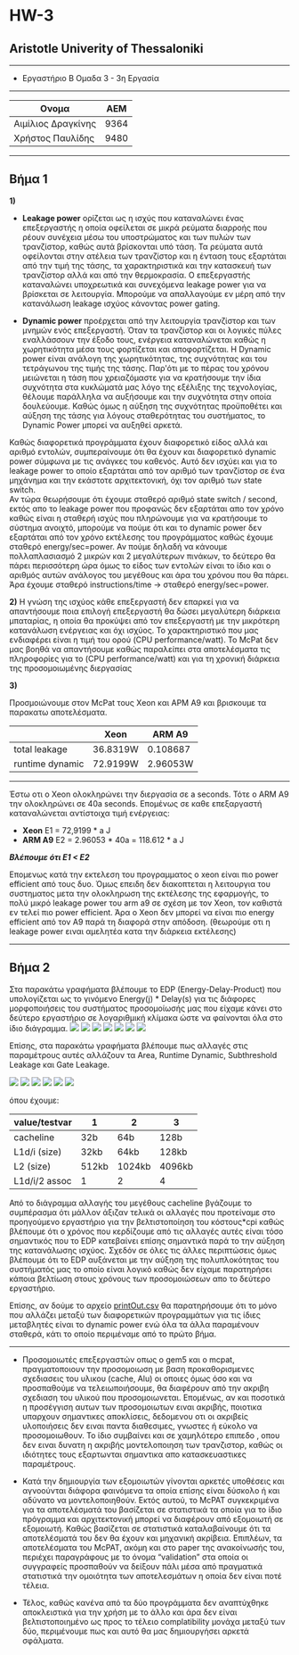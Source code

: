 # HW-3
## Aristotle Univerity of Thessaloniki

---
* Εργαστήριο Β Ομαδα 3 - 3η Εργασία

---
| **Ονομα**       | ΑΕΜ          |
| --- | -------------- |
| Αιμίλιος Δραγκίνης | 9364 |
| Χρήστος Παυλίδης | 9480 |

---
## Βήμα 1
**1)**



* **Leakage power** ορίζεται ως η ισχύς που καταναλώνει ένας επεξεργαστής η οποία οφείλεται σε
μικρά ρεύματα διαρροής που ρέουν συνέχεια μέσω του υποστρώματος και των πυλών των τρανζίστορ,
καθώς αυτά βρίσκονται υπό τάση. Τα ρεύματα αυτά οφείλονται στην ατέλεια των τρανζίστορ και η ένταση
τους εξαρτάται από την τιμή της τάσης, τα χαρακτηριστικά και την κατασκευή των τρανζίστορ
αλλά και από την θερμοκρασία. O επεξεργαστής καταναλώνει υποχρεωτικά και συνεχόμενα leakage power για να βρίσκεται σε λειτουργία.
Μπορούμε να απαλλαγούμε εν μέρη από την κατανάλωση leakage ισχύος κάνοντας power gating.

* **Dynamic power** προέρχεται από την λειτουργία τρανζίστορ και των μνημών ενός επεξεργαστή. Όταν τα τρανζίστορ
και οι λογικές πύλες εναλλάσσουν την έξοδο τους, ενέργεια καταναλώνεται καθώς η χωρητικότητα
μέσα τους φορτίζεται και αποφορτίζεται. Η Dynamic power είναι ανάλογη της χωρητικότητας,
της συχνότητας και του τετράγωνου της τιμής της τάσης. 
Παρ'ότι με το πέρας του χρόνου μειώνεται η τάση που χρειαζόμαστε για να κρατήσουμε την ίδια συχνότητα
στα κυκλώματά μας λόγο της εξέλιξης της τεχνολογίας, θέλουμε παράλληλα να αυξήσουμε και την συχνότητα στην οποία δουλεύουμε.
Καθώς όμως η αύξηση της συχνότητας προϋποθέτει και αύξηση της τάσης για λόγους σταθερότητας
του συστήματος, το Dynamic Power μπορεί να αυξηθεί αρκετά.

Καθώς διαφορετικά προγράμματα έχουν διαφορετικό είδος αλλά και αριθμό εντολών, 
συμπεραίνουμε ότι θα έχουν και διαφορετικό dynamic power σύμφωνα με τις ανάγκες 
του καθενός. Αυτό δεν ισχύει και για το leakage power το οποίο εξαρτάται από τον
αριθμό των τρανζίστορ σε ένα μηχάνημα και την εκάστοτε αρχιτεκτονική, όχι τον αριθμό 
των state switch.  
Αν τώρα θεωρήσουμε ότι έχουμε σταθερό αριθμό state switch / second, εκτός απο το leakage power
που προφανώς δεν εξαρτάται απο τον χρόνο καθώς είναι η σταθερή ισχύς που πληρώνουμε για να κρατήσουμε
το σύστημα ανοιχτό, μπορούμε να πούμε ότι και το dynamic power δεν εξαρτάται από τον χρόνο εκτέλεσης 
του προγράμματος καθώς έχουμε σταθερό energy/sec=power. Αν πούμε δηλαδή να κάνουμε πολλαπλασιασμό 
2 μικρών και 2 μεγαλύτερων πινάκων, το δεύτερο θα πάρει περισσότερη ώρα όμως το είδος των εντολών είναι το ίδιο 
και ο αριθμός αυτών ανάλογος του μεγέθους και άρα του χρόνου που θα πάρει. Άρα έχουμε σταθερό instructions/time
-> σταθερό energy/sec=power.


**2)**
Η γνώση της ισχύος κάθε επεξεργαστή δεν επαρκεί για να απαντήσουμε ποια επιλογή
επεξεργαστή θα δώσει μεγαλύτερη διάρκεια μπαταρίας, η οποία θα προκύψει από τον
επεξεργαστή με την μικρότερη κατανάλωση ενέργειας και όχι ισχύος. Το χαρακτηριστικό που
μας ενδιαφέρει είναι η τιμή του ορού (CPU performance/watt). To McPat δεν μας βοηθά να
απαντήσουμε καθώς παραλείπει στα αποτελέσματα τις πληροφορίες για το (CPU
performance/watt) και για τη χρονική διάρκεια της προσομοιωμένης διεργασίας

**3)**

Προσμοιώνουμε στον McPat τους Χeon και ΑΡΜ Α9 και βρισκουμε τα παρακατω αποτελέσματα.

| |Xeon      | ARM A9         |
| --- | -------------- |---|
| total leakage | 36.8319W | 0.108687
| runtime dynamic | 72.9199W | 2.96053W

---
Έστω οτι ο Xeon ολοκληρώνει την διεργασία σε a seconds. Τότε ο ARM A9 την ολοκληρώνει σε 40a seconds. Επομένως σε καθε επεξαργαστή καταναλώνεται αντίστοιχα τιμή ενέργειας:


* **Χeon** E1 = 72,9199 * a J
* **ARM A9** E2  = 2.96053 * 40a  = 118.612 * a J

***Βλέπουμε ότι Ε1 < Ε2***

Επομενως κατά την εκτελεση του προγραμματος ο xeon είναι πιο power efficient από τους δυο.
Όμως επειδη δεν διακοπτεται η λειτουργια του συστηματος μετα την ολοκληρωση της εκτέλεσης της εφαρμογής, το πολύ μικρό leakage power του arm a9 σε σχέση με τον Xeon, τον καθιστά εν τελεί πιο
power efficient. Άρα o Xeon δεν μπορεί να είναι πιο energy efficient από τον A9 παρά τη διαφορά στην απόδοση. (θεωρούμε οτι η leakage power ειναι αμελητέα κατα την διάρκεια εκτέλεσης)

---
## Βήμα 2

Στα παρακάτω γραφήματα βλέπουμε το EDP (Energy-Delay-Product) που υπολογίζεται ως το γινόμενο Energy(j) * Delay(s) για τις διάφορες μορφοποιήσεις του συστήματος προσομοίωσής μας που είχαμε κάνει στο δεύτερο εργαστήριο σε λογαριθμική κλίμακα ώστε να φαίνονται όλα στο ίδιο διάγραμμα.
![](https://github.com/pavlidic/HW-3/blob/main/figures/Figure1.jpg)
![](https://github.com/pavlidic/HW-3/blob/main/figures/Figure2.jpg)
![](https://github.com/pavlidic/HW-3/blob/main/figures/Figure3.jpg)
![](https://github.com/pavlidic/HW-3/blob/main/figures/Figure4.jpg)
![](https://github.com/pavlidic/HW-3/blob/main/figures/Figure5.jpg)
![](https://github.com/pavlidic/HW-3/blob/main/figures/Figure6.jpg)
![](https://github.com/pavlidic/HW-3/blob/main/figures/Figure7.jpg)
  
  
Επίσης, στα παρακάτω γραφήματα βλέπουμε πως αλλαγές στις παραμέτρους αυτές αλλάζουν τα Area, Runtime Dynamic, Subthreshold Leakage και Gate Leakage.  

![](https://github.com/pavlidic/HW-3/blob/main/graphs/area.png)
![](https://github.com/pavlidic/HW-3/blob/main/graphs/gateL.png)
![](https://github.com/pavlidic/HW-3/blob/main/graphs/subL.png)
![](https://github.com/pavlidic/HW-3/blob/main/graphs/dyn.png)
![](https://github.com/pavlidic/HW-3/blob/main/graphs/pCL2.png)
![](https://github.com/pavlidic/HW-3/blob/main/graphs/pAll.png)

όπου έχουμε:

value/testvar| 1 | 2 | 3
---|---|---|---
cacheline|32b|64b|128b
L1d/i (size)|32kb|64kb|128kb
L2 (size)|512kb|1024kb|4096kb
L1d/i/2 assoc|1|2|4


Από το διάγραμμα αλλαγής του μεγέθους cacheline βγάζουμε το συμπέρασμα ότι μάλλον άξιζαν τελικά οι αλλαγές που προτείναμε στο προηγούμενο εργαστήριο για την βελτιστοποίηση του κόστους\*cpi καθώς βλέπουμε ότι ο χρόνος που κερδίζουμε από τις αλλαγές αυτές είναι τόσο σημαντικός που το EDP κατεβαίνει επίσης σημαντικά παρά το την αύξηση της κατανάλωσης ισχύος. Σχεδόν σε όλες τις άλλες περιπτώσεις όμως βλέπουμε ότι το EDP αυξάνεται με την αύξηση της πολυπλοκότητας του συστήματός μας το οποίο είναι λογικό καθώς δεν είχαμε παρατηρήσει κάποια βελτίωση στους χρόνους των προσομοιώσεων απο το δεύτερο εργαστήριο.

Επίσης, αν δούμε το αρχείο [printOut.csv](https://github.com/pavlidic/HW-3/blob/main/printOut.csv) θα παρατηρήσουμε ότι το μόνο που αλλάζει μεταξύ των διαφορετικών προγραμμάτων για τις ίδιες μεταβλητές είναι το dynamic power ενώ όλα τα άλλα παραμένουν σταθερά, κάτι το οποίο περιμέναμε από το πρώτο βήμα.

---
- Προσομοιωτές επεξεργαστών οπως ο gem5 και ο mcpat, πραγματοποιουν την προσομοιωση με βαση προκαθορισμενες  σχεδιασεις του υλικου (cache, Alu) οι οποιες όμως όσο και να προσπαθούμε να τελειωποιήσουμε, θα διαφέρουν από την ακριβη σχεδιαση του υλικού  που προσομοιωνεται. Επομένως, αν και ποσοτικά η προσέγγιση αυτων των προσομοιωτων ειναι ακριβής, ποιοτικα υπαρχουν σημαντικες αποκλίσεις, δεδομενου οτι οι ακριβείς υλοποιήσεις δεν ειναι παντα διαθεσιμες, γνωστες ή εύκολο να προσομοιωθουν. Το ίδιο συμβαίνει και σε χαμηλότερο επιπεδο , οπου δεν ειναι δυνατη η ακριβής μοντελοποιηση των τρανζιστορ, καθώς οι ιδιότητες τους εξαρτωνται σημαντικα απο κατασκευαστικες παραμέτρους.

- Κατά την δημιουργία
των εξομοιωτών γίνονται αρκετές υποθέσεις
και αγνοούνται διάφορα φαινόμενα τα
οποία επίσης είναι δύσκολο ή και αδύνατο να
μοντελοποιηθούν. Εκτός αυτού, το McPAT
συγκεκριμένα για τα αποτελέσματά του
βασίζεται σε στατιστικά τα οποία για
το ίδιο πρόγραμμα και αρχιτεκτονική
μπορεί να διαφέρουν από εξομοιωτή σε
εξομοιωτή. Καθώς βασίζεται σε στατιστικά
καταλαβαίνουμε ότι τα αποτελέσματά του
δεν θα έχουν και μηχανική ακρίβεια.
Επιπλέων, τα αποτελέσματα του McPAT, ακόμη
και στο paper της ανακοίνωσής του, περιέχει
παραγράφους με το όνομα “validation” στα
οποία οι συγγραφείς προσπαθούν να
δείξουν πάλι μέσα από πραγματικά
στατιστικά την ομοιότητα των αποτελεσμάτων
η οποία δεν είναι ποτέ τέλεια. 
- Τέλος,
καθώς κανένα από τα δύο προγράμματα δεν
αναπτύχθηκε αποκλειστικά για την χρήση
με το άλλο και άρα δεν είναι βελτιστοποιημένο
ως προς το τέλειο complatibility μονάχα μεταξύ
των δύο, περιμένουμε πως και αυτό θα μας
δημιουργήσει αρκετά σφάλματα.

